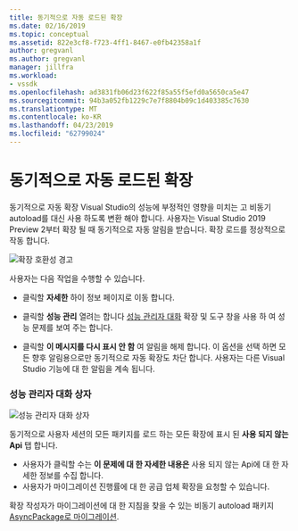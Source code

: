 ```yaml
---
title: 동기적으로 자동 로드된 확장
ms.date: 02/16/2019
ms.topic: conceptual
ms.assetid: 822e3cf8-f723-4ff1-8467-e0fb42358a1f
author: gregvanl
ms.author: gregvanl
manager: jillfra
ms.workload:
- vssdk
ms.openlocfilehash: ad3831fb06d23f622f85a55f5efd0a5650ca5e47
ms.sourcegitcommit: 94b3a052fb1229c7e7f8804b09c1d403385c7630
ms.translationtype: MT
ms.contentlocale: ko-KR
ms.lasthandoff: 04/23/2019
ms.locfileid: "62799024"
---
```

# <a name="synchronously-autoloaded-extensions"></a>동기적으로 자동 로드된 확장

동기적으로 자동 확장 Visual Studio의 성능에 부정적인 영향을 미치는 고 비동기 autoload를 대신 사용 하도록 변환 해야 합니다. 사용자는 Visual Studio 2019 Preview 2부터 확장 될 때 동기적으로 자동 알림을 받습니다. 확장 로드를 정상적으로 작동 합니다.

![확장 호환성 경고](media/extension-compatibility-warning.png)

사용자는 다음 작업을 수행할 수 있습니다.

- 클릭할 **자세한** 하이 정보 페이지로 이동 합니다.

- 클릭할 **성능 관리** 열려는 합니다 [성능 관리자 대화](#performance-manager-dialog) 확장 및 도구 창을 사용 하 여 성능 문제를 보여 주는 합니다.

- 클릭할 **이 메시지를 다시 표시 안 함** 여 알림을 해제 합니다. 이 옵션을 선택 하면 모든 향후 알림용으로만 동기적으로 자동 확장도 차단 합니다. 사용자는 다른 Visual Studio 기능에 대 한 알림을 계속 됩니다.

### <a name="performance-manager-dialog"></a>성능 관리자 대화 상자

![성능 관리자 대화 상자](media/performance-manager.png)

동기적으로 사용자 세션의 모든 패키지를 로드 하는 모든 확장에 표시 된 **사용 되지 않는 Api** 탭 합니다.

* 사용자가 클릭할 수는 **이 문제에 대 한 자세한 내용은** 사용 되지 않는 Api에 대 한 자세한 정보를 수집 합니다.
* 사용자가 마이그레이션 진행률에 대 한 공급 업체 확장을 요청할 수 있습니다.

확장 작성자가 마이그레이션에 대 한 지침을 찾을 수 있는 비동기 autoload 패키지 [AsyncPackage로 마이그레이션](https://github.com/Microsoft/VSSDK-Extensibility-Samples/tree/master/AsyncPackageMigration).
